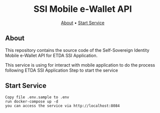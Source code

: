 <h1 align="center">
    SSI Mobile e-Wallet API
</h1>

<p align="center">
  <a href="#about">About</a> •
  <a href="#start service">Start Service</a>
</p>

## About

This repository contains the source code of the Self-Sovereign Identity Mobile e-Wallet API for ETDA SSI Application. 

This service is using for interact with mobile application to do the process following ETDA SSI Application
Step to start the service

## Start Service

    Copy file .env.sample to .env
    run docker-compose up -d
    you can access the service via http://localhost:8084
